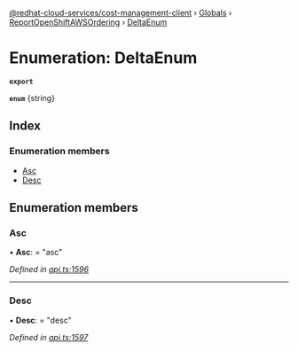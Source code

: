 [@redhat-cloud-services/cost-management-client](../README.md) › [Globals](../globals.md) › [ReportOpenShiftAWSOrdering](../modules/reportopenshiftawsordering.md) › [DeltaEnum](reportopenshiftawsordering.deltaenum.md)

# Enumeration: DeltaEnum

**`export`** 

**`enum`** {string}

## Index

### Enumeration members

* [Asc](reportopenshiftawsordering.deltaenum.md#asc)
* [Desc](reportopenshiftawsordering.deltaenum.md#desc)

## Enumeration members

###  Asc

• **Asc**: = "asc"

*Defined in [api.ts:1596](https://github.com/RedHatInsights/javascript-clients/blob/master/packages/cost-management/api.ts#L1596)*

___

###  Desc

• **Desc**: = "desc"

*Defined in [api.ts:1597](https://github.com/RedHatInsights/javascript-clients/blob/master/packages/cost-management/api.ts#L1597)*
